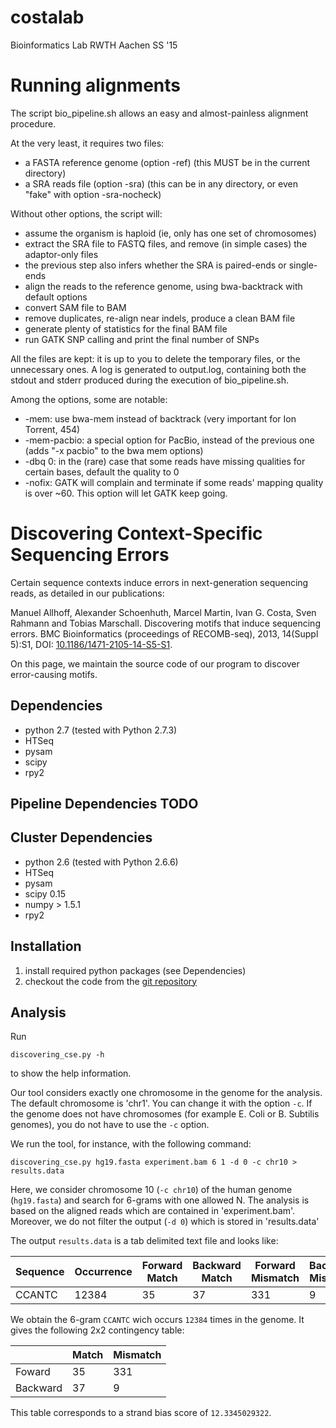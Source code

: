 # costalab
Bioinformatics Lab RWTH Aachen SS '15

# Running alignments

The script bio_pipeline.sh allows an easy and almost-painless alignment procedure.

At the very least, it requires two files:

 * a FASTA reference genome (option -ref) (this MUST be in the current directory)
 * a SRA reads file (option -sra) (this can be in any directory, or even "fake" with option -sra-nocheck)

Without other options, the script will:

 * assume the organism is haploid (ie, only has one set of chromosomes)
 * extract the SRA file to FASTQ files, and remove (in simple cases) the adaptor-only files
  * the previous step also infers whether the SRA is paired-ends or single-ends
 * align the reads to the reference genome, using bwa-backtrack with default options
 * convert SAM file to BAM
 * remove duplicates, re-align near indels, produce a clean BAM file
 * generate plenty of statistics for the final BAM file
 * run GATK SNP calling and print the final number of SNPs

All the files are kept: it is up to you to delete the temporary files, or the unnecessary ones. A log is generated to output.log, containing both the stdout and stderr produced during the execution of bio_pipeline.sh.

Among the options, some are notable:

 * -mem: use bwa-mem instead of backtrack (very important for Ion Torrent, 454)
 * -mem-pacbio: a special option for PacBio, instead of the previous one (adds "-x pacbio" to the bwa mem options)
 * -dbq 0: in the (rare) case that some reads have missing qualities for certain bases, default the quality to 0
 * -nofix: GATK will complain and terminate if some reads' mapping quality is over ~60. This option will let GATK keep going.

# Discovering Context-Specific Sequencing Errors

Certain sequence contexts induce errors in next-generation sequencing reads, as detailed in our publications:

Manuel Allhoff, Alexander Schoenhuth, Marcel Martin, Ivan G. Costa, Sven Rahmann and Tobias Marschall. Discovering motifs that induce sequencing errors. BMC Bioinformatics (proceedings of RECOMB-seq), 2013, 14(Suppl 5):S1, DOI: [10.1186/1471-2105-14-S5-S1](http://dx.doi.org/10.1186/1471-2105-14-S5-S1).

On this page, we maintain the source code of our program to discover error-causing motifs.

## Dependencies

 * python 2.7 (tested with Python 2.7.3)
 * HTSeq
 * pysam
 * scipy
 * rpy2 

## Pipeline Dependencies TODO
## Cluster Dependencies

 * python 2.6 (tested with Python 2.6.6)
 * HTSeq
 * pysam
 * scipy 0.15
 * numpy > 1.5.1
 * rpy2 

## Installation

 1. install required python packages (see Dependencies)
 2. checkout the code from the [git repository](https://github.com/zbarni/costalab.git)

## Analysis

Run

```
discovering_cse.py -h
```

to show the help information.

Our tool considers exactly one chromosome in the genome for the analysis. The default chromosome is 'chr1'. You can change it with the option `-c`. If the genome does not have chromosomes (for example E. Coli or B. Subtilis genomes), you do not have to use the `-c` option.

We run the tool, for instance, with the following command:

```
discovering_cse.py hg19.fasta experiment.bam 6 1 -d 0 -c chr10 > results.data
```

Here, we consider chromosome 10 (`-c chr10`) of the human genome (`hg19.fasta`) and search for 6-grams with one allowed N. The analysis is based on the aligned reads which are contained in 'experiment.bam'. Moreover, we do not filter the output (`-d 0`) which is stored in 'results.data'

The output `results.data` is a tab delimited text file and looks like:


| Sequence | Occurrence | Forward Match | Backward Match | Forward Mismatch | Backward Mismatch | Strand Bias Score | FER (Forward Error Rate) | RER (Reverse Error Rate) | ERD (Error rate Difference) |
|----------|------------|---------------|----------------|------------------|-------------------|-------------------|--------------------------|--------------------------|-----------------------------|
| CCANTC   |      12384 |            35 |             37 |             331  |                9  |    12.3345029322  |          0.894557485622  |          0.222222222222  |              0.520215753219 |

We obtain the 6-gram `CCANTC` wich occurs `12384` times in the genome. It gives the following 2x2 contingency table:

|          | Match | Mismatch |
|----------|-------|----------|
|   Foward |    35 |      331 |
| Backward |    37 |        9 |

This table corresponds to a strand bias score of `12.3345029322`.
